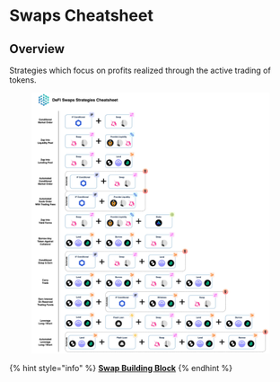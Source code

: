 # Swaps Cheatsheet

## Overview

Strategies which focus on profits realized through the active trading of tokens.

<figure><img src="../../../.gitbook/assets/Cheatsheet - Swap (3).jpg" alt=""><figcaption></figcaption></figure>

{% hint style="info" %}
[**Swap Building Block**](../../../factor-building-blocks/swap/)
{% endhint %}
